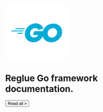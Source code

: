 <link href="https://cdn.jsdelivr.net/npm/bootstrap@5.3.3/dist/css/bootstrap.min.css" rel="stylesheet" integrity="sha384-QWTKZyjpPEjISv5WaRU9OFeRpok6YctnYmDr5pNlyT2bRjXh0JMhjY6hW+ALEwIH" crossorigin="anonymous">

<img src="img/go/Go-Logo_Blue.svg" width="200" height="177" alt="Go logo">

# Reglue Go framework documentation.

<button type="button" class="btn">Read all &gt;</button>